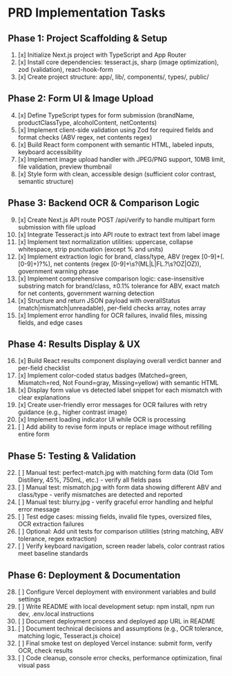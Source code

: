 # PRD Implementation Tasks

## Phase 1: Project Scaffolding & Setup

1. [x] Initialize Next.js project with TypeScript and App Router
2. [x] Install core dependencies: tesseract.js, sharp (image optimization), zod (validation), react-hook-form
3. [x] Create project structure: app/, lib/, components/, types/, public/

## Phase 2: Form UI & Image Upload

4. [x] Define TypeScript types for form submission (brandName, productClassType, alcoholContent, netContents)
5. [x] Implement client-side validation using Zod for required fields and format checks (ABV regex, net contents regex)
6. [x] Build React form component with semantic HTML, labeled inputs, keyboard accessibility
7. [x] Implement image upload handler with JPEG/PNG support, 10MB limit, file validation, preview thumbnail
8. [x] Style form with clean, accessible design (sufficient color contrast, semantic structure)

## Phase 3: Backend OCR & Comparison Logic

9. [x] Create Next.js API route POST /api/verify to handle multipart form submission with file upload
10. [x] Integrate Tesseract.js into API route to extract text from label image
11. [x] Implement text normalization utilities: uppercase, collapse whitespace, strip punctuation (except % and units)
12. [x] Implement extraction logic for brand, class/type, ABV (regex [0-9]+(\.[0-9]+)?%), net contents (regex [0-9]+\s?(ML|L|FL\.?\s?OZ|OZ)), government warning phrase
13. [x] Implement comprehensive comparison logic: case-insensitive substring match for brand/class, ±0.1% tolerance for ABV, exact match for net contents, government warning detection
14. [x] Structure and return JSON payload with overallStatus (match|mismatch|unreadable), per-field checks array, notes array
15. [x] Implement error handling for OCR failures, invalid files, missing fields, and edge cases

## Phase 4: Results Display & UX

16. [x] Build React results component displaying overall verdict banner and per-field checklist
17. [x] Implement color-coded status badges (Matched=green, Mismatch=red, Not Found=gray, Missing=yellow) with semantic HTML
18. [x] Display form value vs detected label snippet for each mismatch with clear explanations
19. [x] Create user-friendly error messages for OCR failures with retry guidance (e.g., higher contrast image)
20. [x] Implement loading indicator UI while OCR is processing
21. [ ] Add ability to revise form inputs or replace image without refilling entire form

## Phase 5: Testing & Validation

22. [ ] Manual test: perfect-match.jpg with matching form data (Old Tom Distillery, 45%, 750mL, etc.) - verify all fields pass
23. [ ] Manual test: mismatch.jpg with form data showing different ABV and class/type - verify mismatches are detected and reported
24. [ ] Manual test: blurry.jpg - verify graceful error handling and helpful error message
25. [ ] Test edge cases: missing fields, invalid file types, oversized files, OCR extraction failures
26. [ ] Optional: Add unit tests for comparison utilities (string matching, ABV tolerance, regex extraction)
27. [ ] Verify keyboard navigation, screen reader labels, color contrast ratios meet baseline standards

## Phase 6: Deployment & Documentation

28. [ ] Configure Vercel deployment with environment variables and build settings
29. [ ] Write README with local development setup: npm install, npm run dev, .env.local instructions
30. [ ] Document deployment process and deployed app URL in README
31. [ ] Document technical decisions and assumptions (e.g., OCR tolerance, matching logic, Tesseract.js choice)
32. [ ] Final smoke test on deployed Vercel instance: submit form, verify OCR, check results
33. [ ] Code cleanup, console error checks, performance optimization, final visual pass
